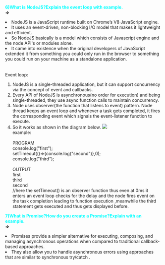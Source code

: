 <font color="cyan">**6)What is NodeJS?Explain the event loop with example.**</font><br>
**=>**
<li>
NodeJS is a JavaScript runtime built on Chrome’s V8 JavaScript engine.
<li>It uses an event-driven, non-blocking I/O model that makes it lightweight and efficient.
<li>So NodeJS basically is a model which consists of Javascript engine and the node API's or modules alone.
<li>It came into existence when the original developers of JavaScript extended it from something you could only run in the browser to something you could run on your machine as a standalone application.<br></li>
<br>
<br>
Event loop:
<ol>
<li>NodeJS is a single-threaded application, but it can support concurrency via the concept of event and callbacks.
<li> Every API of NodeJS is asynchronous(no order for execution) and being single-threaded, they use async function calls to maintain concurrency.
<li> Node uses observer(the function that listens to event) pattern. Node thread keeps an event loop and whenever a task gets completed, it fires the corresponding event which signals the event-listener function to execute.
<li>So it works as shown in the diagram below.
<img src="https://www.tutorialspoint.com/nodejs/images/event_loop.jpg"><br>
example:<br><br>
PROGRAM <br>
console.log("first");<br>
setTimeout(()=>{console.log("second")},0);<br>
console.log("third");<br><br>
OUTPUT<br>
first<br>
third<br>
second<br>//here the setTimeout() is an observer function thus even at 0ms it enters an event loop checks for the delay and the  node fires event on the task completion leading to function execution ,meanwhile the third statement gets executed and thus gets displayed before.
</ol>

<font color="cyan">**7)What is Promise?How do you create a Promise?Explain with an example.**</font><br>
**=>**<br>
<li>Promises provide a simpler alternative for executing, composing, and managing asynchronous operations when compared to traditional callback-based approaches. <br>
<li>They also allow you to handle asynchronous errors using approaches that are similar to synchronous try/catch .


